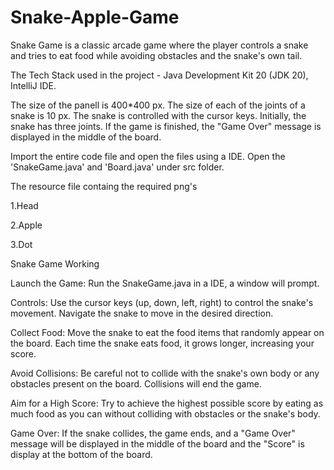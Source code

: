 # Snake-Apple-Game
Snake Game is a classic arcade game where the player controls a snake and tries to eat food while avoiding obstacles and the snake's own tail.

The Tech Stack used in the project - Java Development Kit 20 (JDK 20), IntelliJ IDE. 

The size of the panell is 400*400 px. The size of each of the joints of a snake is 10 px. The snake is controlled with the cursor keys. Initially, the snake has three joints. If the game is finished, the "Game Over" message is displayed in the middle of the board.


Import the entire code file and open the files using a IDE. Open the 'SnakeGame.java' and 'Board.java' under src folder.

The resource file containg the required png's 

1.Head 

2.Apple 

3.Dot

Snake Game Working

Launch the Game: Run the SnakeGame.java in a IDE, a window will prompt.

Controls: Use the cursor keys (up, down, left, right) to control the snake's movement. Navigate the snake to move in the desired direction.

Collect Food: Move the snake to eat the food items that randomly appear on the board. Each time the snake eats food, it grows longer, increasing your score.

Avoid Collisions: Be careful not to collide with the snake's own body or any obstacles present on the board. Collisions will end the game.

Aim for a High Score: Try to achieve the highest possible score by eating as much food as you can without colliding with obstacles or the snake's body.

Game Over: If the snake collides, the game ends, and a "Game Over" message will be displayed in the middle of the board and the "Score" is display at the bottom of the board.
